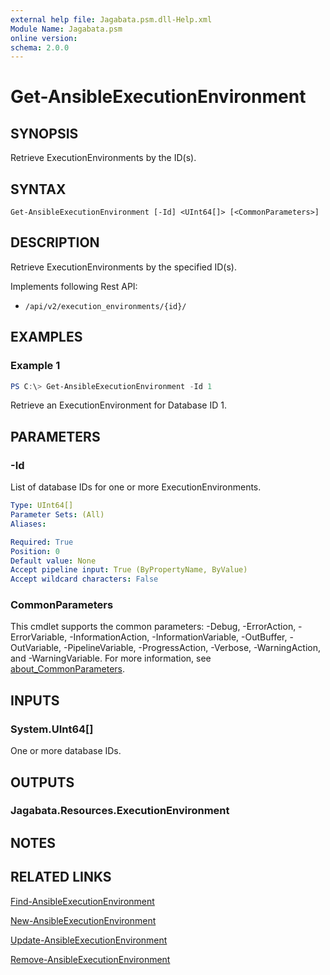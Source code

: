 ```yaml
---
external help file: Jagabata.psm.dll-Help.xml
Module Name: Jagabata.psm
online version:
schema: 2.0.0
---
```


# Get-AnsibleExecutionEnvironment

## SYNOPSIS
Retrieve ExecutionEnvironments by the ID(s).

## SYNTAX

```
Get-AnsibleExecutionEnvironment [-Id] <UInt64[]> [<CommonParameters>]
```

## DESCRIPTION
Retrieve ExecutionEnvironments by the specified ID(s).

Implements following Rest API:  
- `/api/v2/execution_environments/{id}/`  

## EXAMPLES

### Example 1
```powershell
PS C:\> Get-AnsibleExecutionEnvironment -Id 1
```

Retrieve an ExecutionEnvironment for Database ID 1.

## PARAMETERS

### -Id
List of database IDs for one or more ExecutionEnvironments.

```yaml
Type: UInt64[]
Parameter Sets: (All)
Aliases:

Required: True
Position: 0
Default value: None
Accept pipeline input: True (ByPropertyName, ByValue)
Accept wildcard characters: False
```

### CommonParameters
This cmdlet supports the common parameters: -Debug, -ErrorAction, -ErrorVariable, -InformationAction, -InformationVariable, -OutBuffer, -OutVariable, -PipelineVariable, -ProgressAction, -Verbose, -WarningAction, and -WarningVariable. For more information, see [about_CommonParameters](http://go.microsoft.com/fwlink/?LinkID=113216).

## INPUTS

### System.UInt64[]
One or more database IDs.

## OUTPUTS

### Jagabata.Resources.ExecutionEnvironment
## NOTES

## RELATED LINKS

[Find-AnsibleExecutionEnvironment](Find-AnsibleExecutionEnvironment.md)

[New-AnsibleExecutionEnvironment](New-AnsibleExecutionEnvironment.md)

[Update-AnsibleExecutionEnvironment](Update-AnsibleExecutionEnvironment.md)

[Remove-AnsibleExecutionEnvironment](Remove-AnsibleExecutionEnvironment.md)
